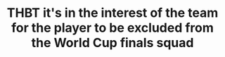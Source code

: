 ---
title: "THBT it's in the interest of the team for the player to be excluded from the World Cup finals squad"
infoslide: "A team that's recently gained prominence after great performances at the World Cup has advanced to World Cup finals for the first time. After the semi final, the team's top scorer and most important player, while drunk at a bar, publicly instigated a physical fight against another member of the team. When asked to calm down they continued to double down, causing more of a public disruption and seemingly irreconcilable differences with other members of the team."
round: "Round 1"
weight: 1
videos: []
tags: []
layout: "motion"
categories: ["motions"]
---
